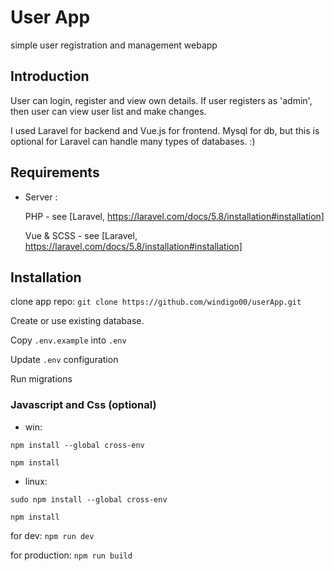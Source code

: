 # User App
simple user registration and management  webapp

## Introduction

User can login, register and view own details. If user registers as 'admin', then user can view user list and make changes.

I used Laravel for backend and Vue.js for frontend. Mysql for db, but this is optional for Laravel can handle many types of databases. :)

## Requirements

 - Server : 

	PHP - see [Laravel, https://laravel.com/docs/5.8/installation#installation]

    Vue & SCSS - see [Laravel, https://laravel.com/docs/5.8/installation#installation]



## Installation

clone app repo: `git clone https://github.com/windigo00/userApp.git`

Create or use existing database.

Copy `.env.example` into `.env`

Update `.env` configuration

Run migrations

### Javascript and Css (optional)

 - win:

`npm install --global cross-env`

`npm install`

 - linux:

`sudo npm install --global cross-env`

`npm install`

for dev: `npm run dev`

for production: `npm run build`
